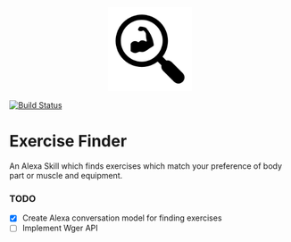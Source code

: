 <p align="center">
 <img src="/docs/Icon.png" width="150" height="150" >
</p> 

[![Build Status](https://travis-ci.com/alexandrapurcarea/exercise-finder.svg?token=6xymSqzTey1a1nyeaEG9&branch=master)](https://travis-ci.com/alexandrapurcarea/exercise-finder)

# Exercise Finder
An Alexa Skill which finds exercises which match your preference of body part or muscle and equipment.

### TODO
- [x] Create Alexa conversation model for finding exercises
- [ ] Implement Wger API
